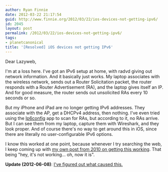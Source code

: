 ```yaml
---
author: Ryan Finnie
date: 2012-03-22 21:17:54
guid: http://www.finnie.org/2012/03/22/ios-devices-not-getting-ipv6/
id: 2045
layout: post
permalink: /2012/03/22/ios-devices-not-getting-ipv6/
tags:
- planetcanonical
title: '[Resolved] iOS devices not getting IPv6'
---
```

Dear Lazyweb,

I'm at a loss here. I've got an IPv6 setup at home, with radvd giving out network information. And it basically just works. My laptop associates with the wireless network, sends out a Router Solicitation packet, the router responds with a Router Advertisement (RA), and the laptop gives itself an IP. And for good measure, the router sends out unsolicited RAs every 10 seconds or so.

But my iPhone and iPad are no longer getting IPv6 addresses. They associate with the AP, get a DHCPv4 address, then nothing. I've even tried using the [Ip6config](http://itunes.apple.com/us/app/ip6config/id408230297?mt=8) app to scan for RAs, but according to it, no RAs arrive. But I can see them from my laptop, capture them with Wireshark, and they look proper. And of course there's no way to get around this in iOS, since there are literally no user-configurable IPv6 options.

I know this worked at one point, because whenever I try searching the web, I keep coming up with [my own post from 2010 on getting this working](http://forums.macrumors.com/showthread.php?t=951542). That being "hey, it's not working... oh, now it is".

**Update (2012-06-08)**: [I've figured out what caused this.](http://www.finnie.org/2012/06/08/ipv6-in-apple-ios/)
